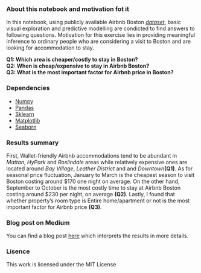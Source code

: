 ### About this notebook and motivation fot it
In this notebook, using publicly available Airbnb Boston [_dataset_](https://www.kaggle.com/airbnb/boston), basic visual exploration and predictive modelling are condicted to find answers to following questions. Motivation for this exercise lies in providing meaningful inference to ordinary people who are considering a visit to Boston and are looking for accommodation to stay. 

   **Q1: Which area is cheaper/costly to stay in Boston?  
   Q2: When is cheap/expensive to stay in Airbnb Boston?  
   Q3: What is the most important factor for Airbnb price in Boston?**  

### Dependencies 
* [Numpy](http://www.numpy.org/)
* [Pandas](https://pandas.pydata.org/)
* [Sklearn](https://scikit-learn.org/stable/index.html)
* [Matplotlib](https://matplotlib.org/v)
* [Seaborn](https://seaborn.pydata.org/)

### Results summary
First, Wallet-friendly Airbnb accommodations tend to be abundant in _Mattan_, _HyPark_ and _Roslindale_ areas while relatively expensive ones are located around _Bay Village_, _Leather District_ and and _Downtown_**(Q1)**. As for seasonal price fluctuation, January to March is the cheapest season to visit Boston costing around $170 one night on average. On the other hand, September to October is the most costly time to stay at Airbnb Boston costing around $230 per night, on average **(Q2)**. Lastly, I found that whether property’s room type is Entire home/apartment or not is the most important factor for Airbnb price **(Q3)**.

### Blog post on Medium
You can find a blog post [here](https://medium.com/@tserenchimedganbold) which interprets the results in more details. 

### Lisence
This work is licensed under the MIT License
